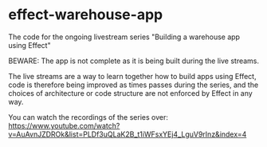 # effect-warehouse-app

The code for the ongoing livestream series "Building a warehouse app using Effect"

BEWARE: The app is not complete as it is being built during the live streams.

The live streams are a way to learn together how to build apps using Effect, code is therefore being improved as times passes during the series, and the choices of architecture or code structure are not enforced by Effect in any way.

You can watch the recordings of the series over: https://www.youtube.com/watch?v=AuAvnJZDROk&list=PLDf3uQLaK2B_t1iWFsxYEj4_LguV9rInz&index=4
